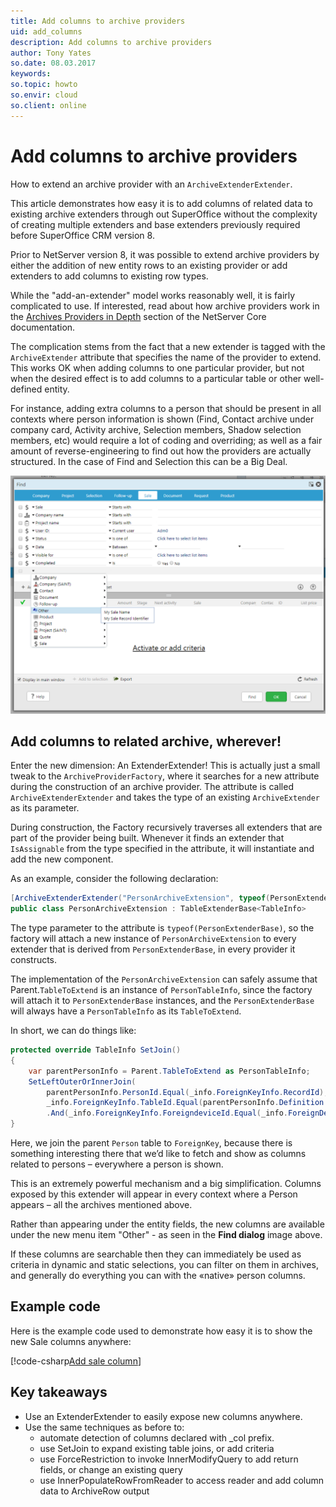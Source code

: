 ```yaml
---
title: Add columns to archive providers
uid: add_columns
description: Add columns to archive providers
author: Tony Yates
so.date: 08.03.2017
keywords:
so.topic: howto
so.envir: cloud
so.client: online
---
```


# Add columns to archive providers

How to extend an archive provider with an `ArchiveExtenderExtender`.

This article demonstrates how easy it is to add columns of related data to existing archive extenders through out SuperOffice without the complexity of creating multiple extenders and base extenders previously required before SuperOffice CRM version 8.

Prior to NetServer version 8, it was possible to extend archive providers by either the addition of new entity rows to an existing provider or add extenders to add columns to existing row types.

While the "add-an-extender" model works reasonably well, it is fairly complicated to use. If interested, read about how archive providers work in the [Archives Providers in Depth][1] section of the NetServer Core documentation.

The complication stems from the fact that a new extender is tagged with the `ArchiveExtender` attribute that specifies the name of the provider to extend. This works OK when adding columns to one particular provider, but not when the desired effect is to add columns to a particular table or other well-defined entity.

For instance, adding extra columns to a person that should be present in all contexts where person information is shown (Find, Contact archive under company card, Activity archive, Selection members, Shadow selection members, etc) would require a lot of coding and overriding; as well as a fair amount of reverse-engineering to find out how the providers are actually structured. In the case of Find and Selection this can be a Big Deal.

![x][img1]

## Add columns to related archive, wherever!

Enter the new dimension: An ExtenderExtender! This is actually just a small tweak to the `ArchiveProviderFactory`, where it searches for a new attribute during the construction of an archive provider. The attribute is called `ArchiveExtenderExtender` and takes the type of an existing `ArchiveExtender` as its parameter.

During construction, the Factory recursively traverses all extenders that are part of the provider being built. Whenever it finds an extender that `IsAssignable` from the type specified in the attribute, it will instantiate and add the new component.

As an example, consider the following declaration:

```csharp
[ArchiveExtenderExtender("PersonArchiveExtension", typeof(PersonExtenderBase), int.MaxValue / 2)]
public class PersonArchiveExtension : TableExtenderBase<TableInfo>
```

The type parameter to the attribute is `typeof(PersonExtenderBase)`, so the factory will attach a new instance of `PersonArchiveExtension` to every extender that is derived from `PersonExtenderBase`, in every provider it constructs.

The implementation of the `PersonArchiveExtension` can safely assume that Parent.`TableToExtend` is an instance of `PersonTableInfo`, since the factory will attach it to `PersonExtenderBase` instances, and the `PersonExtenderBase` will always have a `PersonTableInfo` as its `TableToExtend`.

In short, we can do things like:

```csharp
protected override TableInfo SetJoin()
{
    var parentPersonInfo = Parent.TableToExtend as PersonTableInfo;
    SetLeftOuterOrInnerJoin(
        parentPersonInfo.PersonId.Equal(_info.ForeignKeyInfo.RecordId),
        _info.ForeignKeyInfo.TableId.Equal(parentPersonInfo.Definition.TableNumber)
        .And(_info.ForeignKeyInfo.ForeigndeviceId.Equal(_info.ForeignDeviceId)));
}
```

Here, we join the parent `Person` table to `ForeignKey`, because there is something interesting there that we’d like to fetch and show as columns related to persons – everywhere a person is shown.

This is an extremely powerful mechanism and a big simplification. Columns exposed by this extender will appear in every context where a Person appears – all the archives mentioned above.

Rather than appearing under the entity fields, the new columns are available under the new menu item "Other" - as seen in the **Find dialog** image above.

If these columns are searchable then they can immediately be used as criteria in dynamic and static selections, you can filter on them in archives, and generally do everything you can with the «native» person columns.

## Example code

Here is the example code used to demonstrate how easy it is to show the new Sale columns anywhere:

[!code-csharp[Add sale column](includes/add-column.cs)]

## Key takeaways

* Use an ExtenderExtender to easily expose new columns anywhere.
* Use the same techniques as before to:
  * automate detection of columns declared with \_col prefix.
  * use SetJoin to expand existing table joins, or add criteria
  * use ForceRestriction to invoke InnerModifyQuery to add return fields, or change an existing query
  * use InnerPopulateRowFromReader to access reader and add column data to ArchiveRow output

<!-- Referenced links -->
[1]: https://community.superoffice.com/documentation/SDK/SO.NetServer.Data.Access/html/0ca0cab8-0ca1-4aad-82f0-d244eb54b4f5.htm

<!-- Referenced images -->
[img1]: media/extenderextender.png
